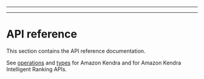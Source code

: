 --------

--------

# API reference<a name="API_Reference"></a>

This section contains the API reference documentation\.

See [ operations](https://docs.aws.amazon.com/kendra/latest/dg/API_Operations.html) and [types](https://docs.aws.amazon.com/kendra/latest/dg/API_Types.html) for Amazon Kendra and for Amazon Kendra Intelligent Ranking APIs\. 